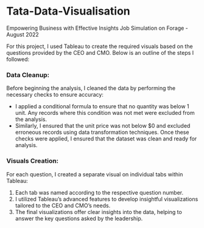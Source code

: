 # Tata-Data-Visualisation
Empowering Business with Effective Insights Job Simulation on Forage - August 2022

For this project, I used Tableau to create the required visuals based on the questions provided by the CEO and CMO. Below is an outline of the steps I followed:

### Data Cleanup:
Before beginning the analysis, I cleaned the data by performing the necessary checks to ensure accuracy:
- I applied a conditional formula to ensure that no quantity was below 1 unit. Any records where this condition was not met were excluded from the analysis.
- Similarly, I ensured that the unit price was not below $0 and excluded erroneous records using data transformation techniques.
Once these checks were applied, I ensured that the dataset was clean and ready for analysis.

### Visuals Creation:
For each question, I created a separate visual on individual tabs within Tableau:
1. Each tab was named according to the respective question number.
2. I utilized Tableau’s advanced features to develop insightful visualizations tailored to the CEO and CMO’s needs.
3. The final visualizations offer clear insights into the data, helping to answer the key questions asked by the leadership.
